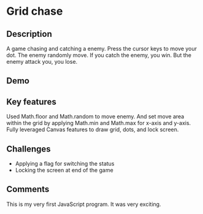 # Grid chase

## Description
A game chasing and catching a enemy.  Press the cursor keys to move your dot.  The enemy randomly move.  If you catch the enemy, you win.  But the enemy attack you, you lose.

## Demo


## Key features
Used Math.floor and Math.random to move enemy.  And set move area within the grid by applying Math.min and Math.max for x-axis and y-axis.
Fully leveraged Canvas features to draw grid, dots, and lock screen. 

## Challenges
- Applying a flag for switching the status
- Locking the screen at end of the game

## Comments
This is my very first JavaScript program.  It was very exciting.
